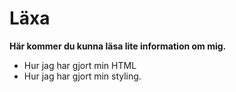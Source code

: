 # Läxa

**Här kommer du kunna läsa lite information om mig.**
* Hur jag har gjort min HTML
* Hur jag har gjort min styling.